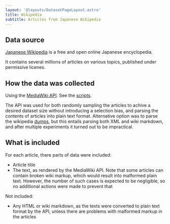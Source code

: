 ```yaml
---
layout: '@layouts/DatasetPageLayout.astro'
title: Wikipedia
subtitle: Articles from Japanese Wikipedia
---
```


## Data source

[Japanese Wikipedia](https://ja.wikipedia.org/) is a free and open online Japanese encyclopedia.

It contains several millions of articles on various topics, published under permissive licenes.

## How the data was collected

Using the [MediaWiki API](https://www.mediawiki.org/wiki/API:Main_page). See the [scripts](https://github.com/scriptin/kanji-frequency/tree/master/scripts/wikipedia).

The API was used for both randomly sampling the articles to achive a desired dataset size without introducing a selection bias, and parsing the contents of articles into plain text format. Alternative option was to parse the wikipedia [dumps](https://dumps.wikimedia.org/), but this entails parsing both XML and wiki markdown, and after multiple experiments it turned out to be impractical.

## What is included

For each article, there parts of data were included:

- Article title
- The text, as rendered by the MediaWiki API. Note that some articles can contain broken wiki markup, which would result into malformed plain text. However, the number of such cases is expected to be negligible, so no additional actions were made to prevent that

Not included:

- Any HTML or wiki markdown, as the texts were converted to plain text format by the API, unless there are problems with malformed markup in the articles
